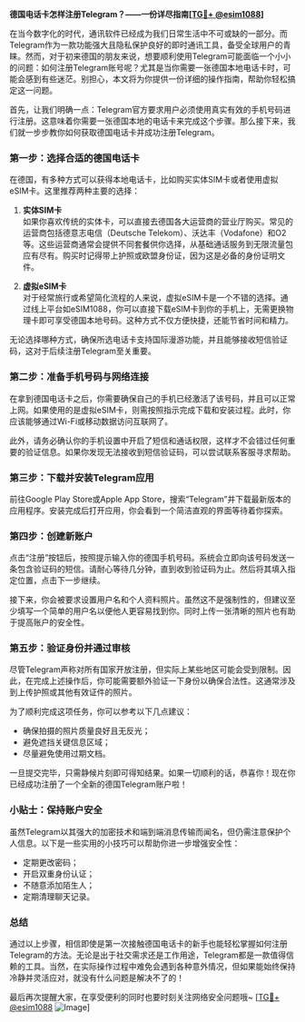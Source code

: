 **德国电话卡怎样注册Telegram？——一份详尽指南[[TG💪+ @esim1088](https://t.me/s/esim1088)]**

在当今数字化的时代，通讯软件已经成为我们日常生活中不可或缺的一部分。而Telegram作为一款功能强大且隐私保护良好的即时通讯工具，备受全球用户的青睐。然而，对于初来德国的朋友来说，想要顺利使用Telegram可能面临一个小小的问题：如何注册Telegram账号呢？尤其是当你需要一张德国本地电话卡时，可能会感到有些迷茫。别担心，本文将为你提供一份详细的操作指南，帮助你轻松搞定这一问题。

首先，让我们明确一点：Telegram官方要求用户必须使用真实有效的手机号码进行注册。这意味着你需要一张德国本地的电话卡来完成这个步骤。那么接下来，我们就一步步教你如何获取德国电话卡并成功注册Telegram。

### 第一步：选择合适的德国电话卡

在德国，有多种方式可以获得本地电话卡，比如购买实体SIM卡或者使用虚拟eSIM卡。这里推荐两种主要的选择：

1. **实体SIM卡**  
   如果你喜欢传统的实体卡，可以直接去德国各大运营商的营业厅购买。常见的运营商包括德意志电信（Deutsche Telekom）、沃达丰（Vodafone）和O2等。这些运营商通常会提供不同套餐供你选择，从基础通话服务到无限流量包应有尽有。购买时记得带上护照或欧盟身份证，因为这是必备的身份证明文件。

2. **虚拟eSIM卡**  
   对于经常旅行或希望简化流程的人来说，虚拟eSIM卡是一个不错的选择。通过线上平台如eSIM1088，你可以直接下载eSIM卡到你的手机上，无需更换物理卡即可享受德国本地号码。这种方式不仅方便快捷，还能节省时间和精力。

无论选择哪种方式，确保所选电话卡支持国际漫游功能，并且能够接收短信验证码，这对于后续注册Telegram至关重要。

### 第二步：准备手机号码与网络连接

在拿到德国电话卡之后，你需要确保自己的手机已经激活了该号码，并且可以正常上网。如果使用的是虚拟eSIM卡，则需按照指示完成下载和安装过程。此时，你应该能够通过Wi-Fi或移动数据访问互联网了。

此外，请务必确认你的手机设置中开启了短信和通话权限，这样才不会错过任何重要的验证信息。如果你发现无法接收到短信验证码，可以尝试联系客服寻求帮助。

### 第三步：下载并安装Telegram应用

前往Google Play Store或Apple App Store，搜索“Telegram”并下载最新版本的应用程序。安装完成后打开应用，你会看到一个简洁直观的界面等待着你探索。

### 第四步：创建新账户

点击“注册”按钮后，按照提示输入你的德国手机号码。系统会立即向该号码发送一条包含验证码的短信。请耐心等待几分钟，直到收到验证码为止。然后将其填入指定位置，点击下一步继续。

接下来，你会被要求设置用户名和个人资料照片。虽然这不是强制性的，但建议至少填写一个简单的用户名以便他人更容易找到你。同时上传一张清晰的照片也有助于提高账户的安全性。

### 第五步：验证身份并通过审核

尽管Telegram声称对所有国家开放注册，但实际上某些地区可能会受到限制。因此，在完成上述操作后，你可能需要额外验证一下身份以确保合法性。这通常涉及到上传护照或其他有效证件的照片。

为了顺利完成这项任务，你可以参考以下几点建议：
- 确保拍摄的照片质量良好且无反光；
- 避免遮挡关键信息区域；
- 尽量避免使用过期文档。

一旦提交完毕，只需静候片刻即可得知结果。如果一切顺利的话，恭喜你！现在你已经成功注册了一个全新的德国Telegram账户啦！

### 小贴士：保持账户安全

虽然Telegram以其强大的加密技术和端到端消息传输而闻名，但仍需注意保护个人信息。以下是一些实用的小技巧可以帮助你进一步增强安全性：
- 定期更改密码；
- 开启双重身份认证；
- 不随意添加陌生人；
- 定期清理聊天记录。

### 总结

通过以上步骤，相信即使是第一次接触德国电话卡的新手也能轻松掌握如何注册Telegram的方法。无论是出于社交需求还是工作用途，Telegram都是一款值得信赖的工具。当然，在实际操作过程中难免会遇到各种意外情况，但如果能始终保持冷静并灵活应对，就没有什么问题是解决不了的！

最后再次提醒大家，在享受便利的同时也要时刻关注网络安全问题哦~ [[TG💪+ @esim1088](https://t.me/s/esim1088) ![Image](https://i.postimg.cc/4NQfJmqS/Snipaste-2025-05-13-00-14-12.png)]